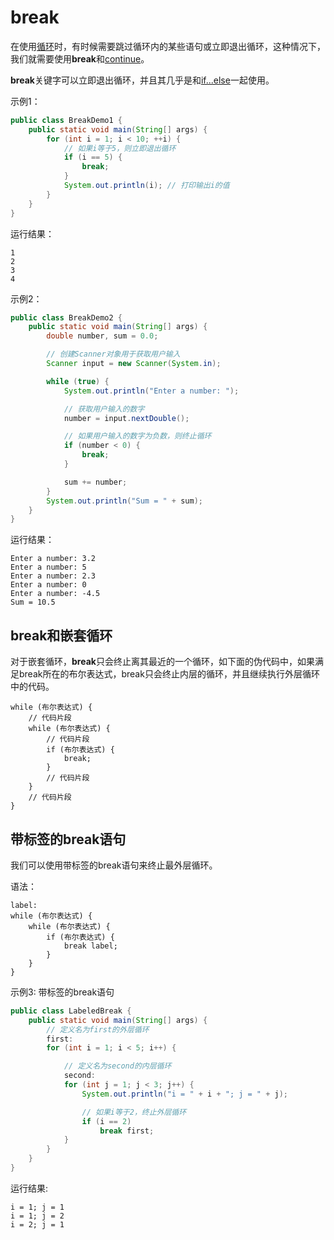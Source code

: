 # break

在使用[循环](./08_循环.md)时，有时候需要跳过循环内的某些语句或立即退出循环，这种情况下，我们就需要使用**break**和[continue](./12_continue.md)。

**break**关键字可以立即退出循环，并且其几乎是和[if...else](08_条件控制.md)一起使用。

示例1：

```java
public class BreakDemo1 {
    public static void main(String[] args) {
        for (int i = 1; i < 10; ++i) {
            // 如果i等于5，则立即退出循环
            if (i == 5) {
                break;
            }
            System.out.println(i); // 打印输出i的值
        }
    }
}
```

运行结果：

```text
1
2
3
4
```

示例2：

```java
public class BreakDemo2 {
    public static void main(String[] args) {
        double number, sum = 0.0;

        // 创建Scanner对象用于获取用户输入
        Scanner input = new Scanner(System.in);

        while (true) {
            System.out.println("Enter a number: ");

            // 获取用户输入的数字
            number = input.nextDouble();

            // 如果用户输入的数字为负数，则终止循环
            if (number < 0) {
                break;
            }

            sum += number;
        }
        System.out.println("Sum = " + sum);
    }
}
```

运行结果：

```text
Enter a number: 3.2
Enter a number: 5
Enter a number: 2.3
Enter a number: 0
Enter a number: -4.5
Sum = 10.5
```

## break和嵌套循环

对于嵌套循环，**break**只会终止离其最近的一个循环，如下面的伪代码中，如果满足break所在的布尔表达式，break只会终止内层的循环，并且继续执行外层循环中的代码。

```text
while (布尔表达式) {
    // 代码片段
    while (布尔表达式) {
        // 代码片段
        if (布尔表达式) {
            break;
        }
        // 代码片段
    }
    // 代码片段
}
```

## 带标签的break语句

我们可以使用带标签的break语句来终止最外层循环。

语法：

```text
label:
while (布尔表达式) {
    while (布尔表达式) {
        if (布尔表达式) {
            break label;
        }
    }
}
```

示例3: 带标签的break语句

```java
public class LabeledBreak {
    public static void main(String[] args) {
        // 定义名为first的外层循环
        first:
        for (int i = 1; i < 5; i++) {

            // 定义名为second的内层循环
            second:
            for (int j = 1; j < 3; j++) {
                System.out.println("i = " + i + "; j = " + j);

                // 如果i等于2，终止外层循环
                if (i == 2)
                    break first;
            }
        }
    }
}
```

运行结果:

```text
i = 1; j = 1
i = 1; j = 2
i = 2; j = 1
```